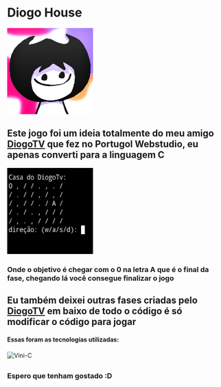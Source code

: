 # Diogo House

 <img style="width:200px; height:200px;" src="images/FOTO-DO-PERFIL-AADADSOIASDIO.png" alt="foto diogo" />

## Este jogo foi um ideia totalmente do meu amigo [DiogoTV](https://github.com/DiogoTVV) que fez no Portugol Webstudio, eu apenas converti para a linguagem C

<img style="width:200px; height:200px;" src="images/Screenshot_20240218-170535-1.jpg" alt="imagem jogo" />

<h3>Onde o objetivo é chegar com o 0 na letra A que é o final da fase, chegando lá você consegue finalizar o jogo</h3>

##

## Eu também deixei outras fases criadas pelo [DiogoTV](https://github.com/DiogoTVV) em baixo de todo o código é só modificar o código para jogar</h3>

<h4>Essas foram as tecnologias utilizadas:</h4>

  <img align="center" alt="Vini-C" height="30" width="40" src="https://cdn.jsdelivr.net/gh/devicons/devicon@latest/icons/c/c-original.svg">

##

<h3>Espero que tenham gostado :D</h3>